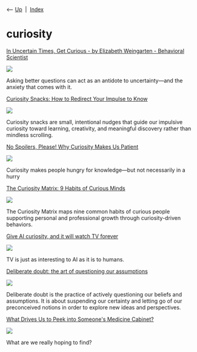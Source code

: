 <div class="nav">

⟵ [Up](index.html)  \|  [Index](index.html)

</div>

# curiosity

<div class="cards">

<div class="card">

<div class="card-title">

[In Uncertain Times, Get Curious - by Elizabeth Weingarten - Behavioral
Scientist](https://behavioralscientist.org/in-uncertain-times-get-curious/)

</div>

<div class="card-image">

[![](https://behavioralscientist.org/wp-content/uploads/2025/04/2025-04_Weingarten_Curiosity.png)](https://behavioralscientist.org/in-uncertain-times-get-curious/)

</div>

Asking better questions can act as an antidote to uncertainty—and the
anxiety that comes with it.

</div>

<div class="card">

<div class="card-title">

[Curiosity Snacks: How to Redirect Your Impulse to
Know](https://nesslabs.com/curiosity-snacks?utm_source=feedly&utm_medium=rss&utm_campaign=curiosity-snacks)

</div>

<div class="card-image">

[![](https://nesslabs.com/wp-content/uploads/2025/02/curiosity-snacks-banner.png)](https://nesslabs.com/curiosity-snacks?utm_source=feedly&utm_medium=rss&utm_campaign=curiosity-snacks)

</div>

Curiosity snacks are small, intentional nudges that guide our impulsive
curiosity toward learning, creativity, and meaningful discovery rather
than mindless scrolling.

</div>

<div class="card">

<div class="card-title">

[No Spoilers, Please! Why Curiosity Makes Us
Patient](https://www.scientificamerican.com/article/no-spoilers-please-why-curiosity-makes-us-patient)

</div>

<div class="card-image">

[![](https://static.scientificamerican.com/dam/m/58ad29561a80ccb1/original/sa0924Mind_Univ01.jpg?w=1200)](https://www.scientificamerican.com/article/no-spoilers-please-why-curiosity-makes-us-patient)

</div>

Curiosity makes people hungry for knowledge—but not necessarily in a
hurry

</div>

<div class="card">

<div class="card-title">

[The Curiosity Matrix: 9 Habits of Curious
Minds](https://nesslabs.com/curiosity-matrix)

</div>

<div class="card-image">

[![](https://nesslabs.com/wp-content/uploads/2024/02/curiosity-matrix-curious-minds-ness-labs-framework.png)](https://nesslabs.com/curiosity-matrix)

</div>

The Curiosity Matrix maps nine common habits of curious people
supporting personal and professional growth through curiosity-driven
behaviors.

</div>

<div class="card">

<div class="card-title">

[Give AI curiosity, and it will watch TV
forever](https://qz.com/1366484/give-ai-curiosity-and-it-will-watch-tv-forever)

</div>

<div class="card-image">

[![](https://i.kinja-img.com/image/upload/c_fill,h_675,pg_1,q_80,w_1200/73833d5d71afc2884542b96552a50bbc.jpg)](https://qz.com/1366484/give-ai-curiosity-and-it-will-watch-tv-forever)

</div>

TV is just as interesting to AI as it is to humans.

</div>

<div class="card">

<div class="card-title">

[Deliberate doubt: the art of questioning our
assumptions](https://nesslabs.com/deliberate-doubt)

</div>

<div class="card-image">

[![](https://nesslabs.com/wp-content/uploads/2022/12/deliberate-doubt-banner.png)](https://nesslabs.com/deliberate-doubt)

</div>

Deliberate doubt is the practice of actively questioning our beliefs and
assumptions. It is about suspending our certainty and letting go of our
preconceived notions in order to explore new ideas and perspectives.

</div>

<div class="card">

<div class="card-title">

[What Drives Us to Peek into Someone's Medicine
Cabinet?](https://getpocket.com/explore/item/what-drives-us-to-peek-into-someone-s-medicine-cabinet)

</div>

<div class="card-image">

[![](https://pocket-image-cache.com/1200x/filters:format(jpg):extract_focal()/https%3A%2F%2Fpocket-syndicated-images.s3.amazonaws.com%2Farticles%2F5990%2F1611356524_GettyImages-171210592.jpg)](https://getpocket.com/explore/item/what-drives-us-to-peek-into-someone-s-medicine-cabinet)

</div>

What are we really hoping to find?

</div>

</div>

